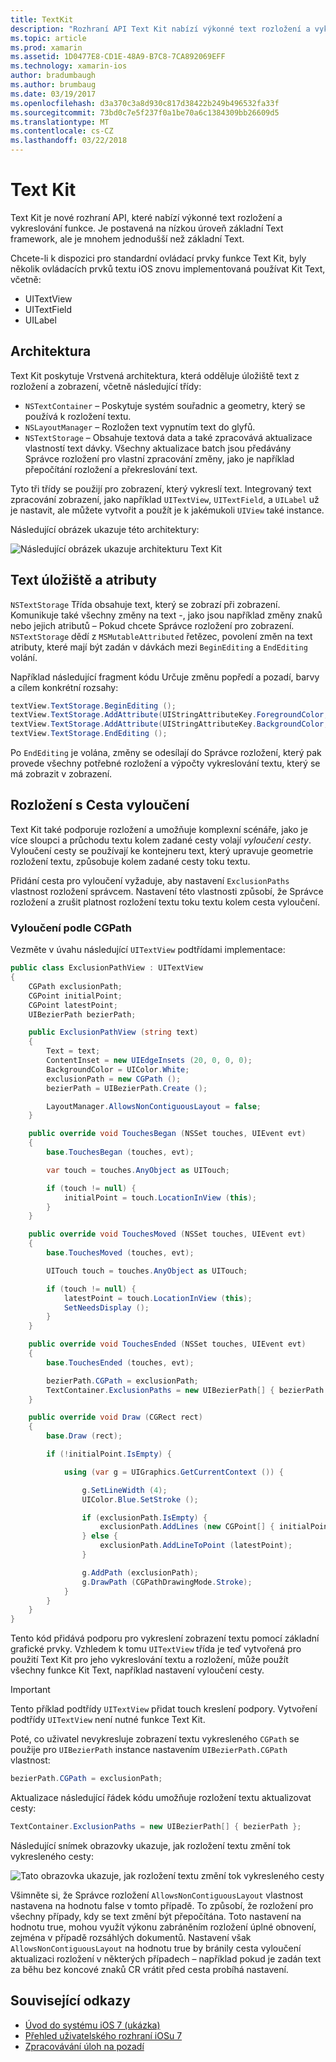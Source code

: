 ```yaml
---
title: TextKit
description: "Rozhraní API Text Kit nabízí výkonné text rozložení a vykreslování funkce Xamarin.iOS."
ms.topic: article
ms.prod: xamarin
ms.assetid: 1D0477E8-CD1E-48A9-B7C8-7CA892069EFF
ms.technology: xamarin-ios
author: bradumbaugh
ms.author: brumbaug
ms.date: 03/19/2017
ms.openlocfilehash: d3a370c3a8d930c817d38422b249b496532fa33f
ms.sourcegitcommit: 73bd0c7e5f237f0a1be70a6c1384309bb26609d5
ms.translationtype: MT
ms.contentlocale: cs-CZ
ms.lasthandoff: 03/22/2018
---
```

# <a name="text-kit"></a>Text Kit

Text Kit je nové rozhraní API, které nabízí výkonné text rozložení a vykreslování funkce. Je postavená na nízkou úroveň základní Text framework, ale je mnohem jednodušší než základní Text.

Chcete-li k dispozici pro standardní ovládací prvky funkce Text Kit, byly několik ovládacích prvků textu iOS znovu implementovaná používat Kit Text, včetně:

-  UITextView
-  UITextField
-  UILabel


## <a name="architecture"></a>Architektura

Text Kit poskytuje Vrstvená architektura, která odděluje úložiště text z rozložení a zobrazení, včetně následující třídy:

-  `NSTextContainer` – Poskytuje systém souřadnic a geometry, který se používá k rozložení textu.
-  `NSLayoutManager` – Rozložen text vypnutím text do glyfů. 
-  `NSTextStorage` – Obsahuje textová data a také zpracovává aktualizace vlastností text dávky. Všechny aktualizace batch jsou předávány Správce rozložení pro vlastní zpracování změny, jako je například přepočítání rozložení a překreslování text.


Tyto tři třídy se použijí pro zobrazení, který vykreslí text. Integrovaný text zpracování zobrazení, jako například `UITextView`, `UITextField`, a `UILabel` už je nastavit, ale můžete vytvořit a použít je k jakémukoli `UIView` také instance.

Následující obrázek ukazuje této architektury:

 ![](textkit-images/textkitarch.png "Následující obrázek ukazuje architekturu Text Kit")

## <a name="text-storage-and-attributes"></a>Text úložiště a atributy

`NSTextStorage` Třída obsahuje text, který se zobrazí při zobrazení. Komunikuje také všechny změny na text -, jako jsou například změny znaků nebo jejich atributů – Pokud chcete Správce rozložení pro zobrazení. `NSTextStorage` dědí z `MSMutableAttributed` řetězec, povolení změn na text atributy, které mají být zadán v dávkách mezi `BeginEditing` a `EndEditing` volání.

Například následující fragment kódu Určuje změnu popředí a pozadí, barvy a cílem konkrétní rozsahy:

```csharp
textView.TextStorage.BeginEditing ();
textView.TextStorage.AddAttribute(UIStringAttributeKey.ForegroundColor, UIColor.Green, new NSRange(200, 400));
textView.TextStorage.AddAttribute(UIStringAttributeKey.BackgroundColor, UIColor.Black, new NSRange(210, 300));
textView.TextStorage.EndEditing ();
```

Po `EndEditing` je volána, změny se odesílají do Správce rozložení, který pak provede všechny potřebné rozložení a výpočty vykreslování textu, který se má zobrazit v zobrazení.

## <a name="layout-with-exclusion-path"></a>Rozložení s Cesta vyloučení

Text Kit také podporuje rozložení a umožňuje komplexní scénáře, jako je více sloupci a průchodu textu kolem zadané cesty volají *vyloučení cesty*. Vyloučení cesty se používají ke kontejneru text, který upravuje geometrie rozložení textu, způsobuje kolem zadané cesty toku textu.

Přidání cesta pro vyloučení vyžaduje, aby nastavení `ExclusionPaths` vlastnost rozložení správcem. Nastavení této vlastnosti způsobí, že Správce rozložení a zrušit platnost rozložení textu toku textu kolem cesta vyloučení.

### <a name="exclusion-based-on-a-cgpath"></a>Vyloučení podle CGPath

Vezměte v úvahu následující `UITextView` podtřídami implementace:

```csharp
public class ExclusionPathView : UITextView
{
    CGPath exclusionPath;
    CGPoint initialPoint;
    CGPoint latestPoint;
    UIBezierPath bezierPath;

    public ExclusionPathView (string text)
    {
        Text = text;
        ContentInset = new UIEdgeInsets (20, 0, 0, 0);
        BackgroundColor = UIColor.White;
        exclusionPath = new CGPath ();
        bezierPath = UIBezierPath.Create ();

        LayoutManager.AllowsNonContiguousLayout = false;
    }

    public override void TouchesBegan (NSSet touches, UIEvent evt)
    {
        base.TouchesBegan (touches, evt);

        var touch = touches.AnyObject as UITouch;

        if (touch != null) {
            initialPoint = touch.LocationInView (this);
        }
    }

    public override void TouchesMoved (NSSet touches, UIEvent evt)
    {
        base.TouchesMoved (touches, evt);

        UITouch touch = touches.AnyObject as UITouch;

        if (touch != null) {
            latestPoint = touch.LocationInView (this);
            SetNeedsDisplay ();
        }
    }

    public override void TouchesEnded (NSSet touches, UIEvent evt)
    {
        base.TouchesEnded (touches, evt);

        bezierPath.CGPath = exclusionPath;
        TextContainer.ExclusionPaths = new UIBezierPath[] { bezierPath };
    }

    public override void Draw (CGRect rect)
    {
        base.Draw (rect);

        if (!initialPoint.IsEmpty) {

            using (var g = UIGraphics.GetCurrentContext ()) {

                g.SetLineWidth (4);
                UIColor.Blue.SetStroke ();

                if (exclusionPath.IsEmpty) {
                    exclusionPath.AddLines (new CGPoint[] { initialPoint, latestPoint });
                } else {
                    exclusionPath.AddLineToPoint (latestPoint);
                }

                g.AddPath (exclusionPath);
                g.DrawPath (CGPathDrawingMode.Stroke);
            }
        }
    }
}
```

Tento kód přidává podporu pro vykreslení zobrazení textu pomocí základní grafické prvky. Vzhledem k tomu `UITextView` třída je teď vytvořená pro použití Text Kit pro jeho vykreslování textu a rozložení, může použít všechny funkce Kit Text, například nastavení vyloučení cesty.

> [!IMPORTANT]
> Tento příklad podtřídy `UITextView` přidat touch kreslení podpory. Vytvoření podtřídy `UITextView` není nutné funkce Text Kit.



Poté, co uživatel nevykresluje zobrazení textu vykresleného `CGPath` se použije pro `UIBezierPath` instance nastavením `UIBezierPath.CGPath` vlastnost:

```csharp
bezierPath.CGPath = exclusionPath;
```

Aktualizace následující řádek kódu umožňuje rozložení textu aktualizovat cesty:

```csharp
TextContainer.ExclusionPaths = new UIBezierPath[] { bezierPath };
```

Následující snímek obrazovky ukazuje, jak rozložení textu změní tok vykresleného cesty:

<!-- ![](textkit-images/exclusionpath1.png "This screenshot illustrates how the text layout changes to flow around the drawn path")--> 
![](textkit-images/exclusionpath2.png "Tato obrazovka ukazuje, jak rozložení textu změní tok vykresleného cesty")

Všimněte si, že Správce rozložení `AllowsNonContiguousLayout` vlastnost nastavena na hodnotu false v tomto případě. To způsobí, že rozložení pro všechny případy, kdy se text změní být přepočítána. Toto nastavení na hodnotu true, mohou využít výkonu zabráněním rozložení úplné obnovení, zejména v případě rozsáhlých dokumentů. Nastavení však `AllowsNonContiguousLayout` na hodnotu true by bránily cesta vyloučení aktualizaci rozložení v některých případech – například pokud je zadán text za běhu bez koncové znaků CR vrátit před cesta probíhá nastavení.


## <a name="related-links"></a>Související odkazy

- [Úvod do systému iOS 7 (ukázka)](https://developer.xamarin.com/samples/monotouch/IntroToiOS7)
- [Přehled uživatelského rozhraní iOSu 7](~/ios/platform/introduction-to-ios7/ios7-ui.md)
- [Zpracovávání úloh na pozadí](~/ios/app-fundamentals/backgrounding/index.md)
